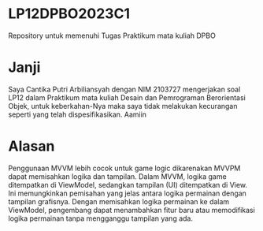 # LP12DPBO2023C1
Repository untuk memenuhi Tugas Praktikum mata kuliah DPBO

# Janji
Saya Cantika Putri Arbiliansyah dengan NIM 2103727 mengerjakan soal LP12 dalam Praktikum mata kuliah Desain dan Pemrograman Berorientasi Objek, untuk keberkahan-Nya maka saya tidak melakukan kecurangan seperti yang telah dispesifikasikan. Aamiin

# Alasan
Penggunaan MVVM lebih cocok untuk game logic dikarenakan MVVPM dapat memisahkan logika dan tampilan. Dalam MVVM, logika game ditempatkan di ViewModel, sedangkan tampilan (UI) ditempatkan di View. Ini memungkinkan pemisahan yang jelas antara logika permainan dengan tampilan grafisnya. Dengan memisahkan logika permainan ke dalam ViewModel, pengembang dapat menambahkan fitur baru atau memodifikasi logika permainan tanpa mengganggu tampilan yang ada.
